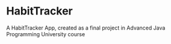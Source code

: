 # HabitTracker
A HabitTracker App, created as a final project in Advanced Java Programming University course
